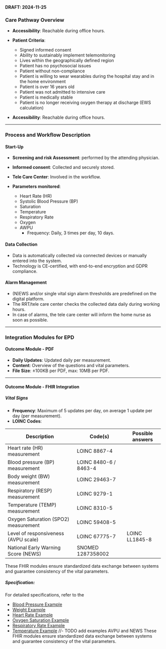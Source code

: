 **DRAFT: 2024-11-25**

### Care Pathway Overview

- **Accessibility**: Reachable during office hours.
- **Patient Criteria**:

  - Signed informed consent
  - Ability to sustainably implement telemonitoring
  - Lives within the geographically defined region
  - Patient has no psychosocial issues
  - Patient without non-compliance
  - Patient is willing to wear wearables during the hospital stay and in the home environment
  - Patient is over 16 years old
  - Patient was not admitted to intensive care
  - Patient is medically stable
  - Patient is no longer receiving oxygen therapy at discharge (EWS calculation)

- **Accessibility**: Reachable during office hours.

---

### Process and Workflow Description

#### Start-Up

- **Screening and risk Assessment**: performed by the attending physician.
- **Informed consent**: Collected and securely stored.
- **Tele Care Center**: Involved in the workflow.
- **Parameters monitored**:

  - Heart Rate (HR)
  - Systolic Blood Pressure (BP)
  - Saturation
  - Temperature
  - Respiratory Rate
  - Oxygen
  - AWPU
    - Frequency: Daily, 3 times per day, 10 days.

#### Data Collection

- Data is automatically collected via connected devices or manually entered into the system.
- Technology is CE-certified, with end-to-end encryption and GDPR compliance.

#### Alarm Management

- (N)EWS and/or single vital sign alarm thresholds are predefined on the digital platform.
- The RRT/tele care center checks the collected data daily during working hours.
- In case of alarms, the tele care center will inform the home nurse as soon as possible.

---

### Integration Modules for EPD

#### Outcome Module - PDF

- **Daily Updates**: Updated daily per measurement.
- **Content**: Overview of the questions and vital parameters.
- **File Size**: ±100KB per PDF, max: 10MB per PDF.

---

#### Outcome Module - FHIR Integration

##### Vital Signs

- **Frequency**: Maximum of 5 updates per day, on average 1 update per day (per measurement).
- **LOINC Codes**:
<div class="table-md"></div>

  | Description                          | Code(s)               | Possible answers     |
  | ------------------------------------ | --------------------- | -------------------- |
  | Heart rate (HR) measurement          | LOINC 8867-4          |                      |
  | Blood pressure (BP) measurement      | LOINC 8480-6 / 8463-4 |                      |
  | Body weight (BW) measurement         | LOINC 29463-7         |                      |
  | Respiratory (RESP) measurement       | LOINC 9279-1          |                      |
  | Temperature (TEMP) measurement       | LOINC 8310-5          |                      |
  | Oxygen Saturation (SPO2) measurement | LOINC 59408-5         |                      |
  | Level of responsiveness (AVPU scale) | LOINC 67775-7         | LOINC LL1845-8       |
  | National Early Warning Score (NEWS)  | SNOMED 1287358002     |                      |

These FHIR modules ensure standardized data exchange between systems and guarantee consistency of the vital parameters.

##### Specification:

For detailed specifications, refer to the

- [Blood Pressure Example](./Observation-BloodPressureExample.html)
- [Weight Example](./Observation-BodyWeightExample.html)
- [Heart Rate Example](./Observation-HeartRateExample.html)
- [Oxygen Saturation Example](./Observation-OxygenSaturationExample.html)
- [Respiratory Rate Example](./Observation-RespiratoryRateExample.html)
- [Temperature Example](./Observation-BodyTemperatureExample.html)
//- TODO add examples AVPU and NEWS
These FHIR modules ensure standardized data exchange between systems and guarantee consistency of the vital parameters.
